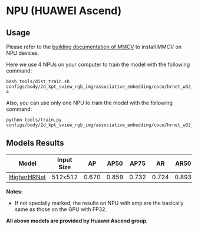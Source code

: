 # NPU (HUAWEI Ascend)

## Usage

Please refer to the [building documentation of MMCV](https://mmcv.readthedocs.io/en/latest/get_started/build.html#build-mmcv-full-on-ascend-npu-machine) to install MMCV on NPU devices.

Here we use 4 NPUs on your computer to train the model with the following command:

```shell
bash tools/dist_train.sh configs/body/2d_kpt_sview_rgb_img/associative_embedding/coco/hrnet_w32_coco_512x512.py 4
```

Also, you can use only one NPU to train the model with the following command:

```shell
python tools/train.py configs/body/2d_kpt_sview_rgb_img/associative_embedding/coco/hrnet_w32_coco_512x512.py
```

## Models Results

|   Model   | Input Size |  	AP  | 	AP50  | 	AP75  |  	AR   | 	AR50  | Config                                                                                                                           | Download                                                                                                                   |
|:---------:|:----------:|:-----:|:------:|:------:|:------:|:------:|:---------------------------------------------------------------------------------------------------------------------------------| :------------------------------------------------------------------------------------------------------------------------- |
| [HigherHRNet](https://mmpose.readthedocs.io/zh_CN/0.x/papers/backbones.html#associative-embedding-higherhrnet-on-coco) |  512x512   | 0.670 | 	0.859 | 	0.732 | 	0.724 | 	0.893 | [config](https://github.com/open-mmlab/mmpose/blob/dev-0.x/configs/body/2d_kpt_sview_rgb_img/associative_embedding/coco/higherhrnet_w32_coco_512x512.py) | [log](https://download.openmmlab.com/mmpose/device/npu/hrnet_20230413_035450.log.json)     |


**Notes:**

- If not specially marked, the results on NPU with amp are the basically same as those on the GPU with FP32.

**All above models are provided by Huawei Ascend group.**

